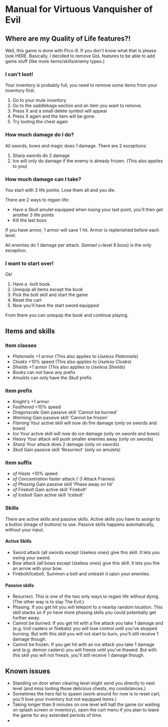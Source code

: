 # Manual for Virtuous Vanquisher of Evil

## Where are my Quality of Life features?!

Well, this game is done with Pico-8. If you don't know what that is please look HERE. Basically, I decided to remove QoL features to be able to add game stuff (like more items/skills/enemy types.)

### I can't loot!

Your inventory is probably full, you need to remove some items from your inventory first.

1. Go to your mule inventory
2. Go to the saddlebags section and an item you want to remove.
3. Press X and a small delete symbol will appear
4. Press X again and the item will be gone.
5. Try looting the chest again

### How much damage do I do?

All swords, bows and magic does 1 damage. There are 2 exceptions:

1. Sharp swords do 2 damage
2. Ice will only do damage if the enemy is already frozen. (This also applies to you)

### How much damage can I take?

You start with 3 life points. Lose them all and you die.

There are 2 ways to regain life:
 - Have a _Skull_ amulet equipped when losing your last point, you'll then get another 3 life points
 - Kill the last boss

If you have armor, 1 armor will save 1 hit. Armor is replenished before each level.

All enemies do 1 damage per attack. _Samael_ (\~level 8 boss) is the only exception.

### I want to start over!

Ok!

1. Have a -bolt book.
2. Unequip all items except the book
3. Pick the bolt skill and start the game
4. Reset the cart
5. Now you'll have the start sword equipped

From there you can unequip the book and continue playing.

## Items and skills

### Item classes

- _Platemails_ +1 armor (This also applies to _Useless Platemails_)
- _Cloaks_ +10% speed (This also applies to _Useless Cloaks_)
- _Shields_ +1 armor (This also applies to _Useless Shields_)
- _Books_ can not have any prefix
- _Amulets_ can only have the _Skull_ prefix

### Item prefix

- _Knight's_ +1 armor
- _Feathered_ +10% speed
- _Dragonscale_ Gain passive skill 'Cannot be burned'
- _Warming_ Gain passive skill 'Cannot be frozen'
- _Flaming_ Your active skill will now do fire damage (only on swords and bows)
- _Ice_ Your active skill will now do ice damage (only on swords and bows)
- _Heavy_ Your attack will push smaller enemies away (only on swords)
- _Sharp_ Your attack does 2 damage (only on swords)
- _Skull_ Gain passive skill 'Resurrect' (only on amulets)

### Item suffix

- _of Haste_ +10% speed
- _of Concentration_ faster attack (-3 Attack Frames)
- _of Phasing_ Gain passive skill 'Phase away on hit'
- _of Firebolt_ Gain active skill 'Firebolt'
- _of Icebolt_ Gain active skill 'Icebolt'

### Skills

There are active skills and passive skills. Active skills you have to assign to a button (image of buttons) to use. Passive skills happens automatically, without your input.

#### Active Skills

- Sword attack (all swords except Useless ones) give this skill. It lets you swing your sword.
- Bow attack (all bows except Useless ones) give this skill. It lets you fire an arrow with your bow.
- Firebolt/Icebolt. Summon a bolt and unleash it upon your enemies.

#### Passive skills

- Resurrect. This is one of the two only ways to regain life without dying. (The other way is to slay The Evil.)
- Phasing. If you get hit you will teleport to a nearby random location. This skill stacks so if yo have more phasing skills you could potentially get further away.
- Cannot be burned. If you get hit with a fire attack you take 1 damage and (e.g. troll casters or firebats) you will lose control until you've stopped burning. But with this skill you will not start to burn, you'll still receive 1 damage though.
- Cannot be frozen. If you get hit with an ice attack you take 1 damage and (e.g. demon casters) you will freeze until you've thawed. But with this skill you will not freeze, you'll still receive 1 damage though.

## Known issues

 - Standing on door when clearing level might send you directly to next level (and miss looting those delicious chests, my condolances.)
 - Sometimes the hero fail to spawn (work-around for now is to reset cart, you'll lose your inventory but not equipped items.)
 - Taking longer than 9 minutes on one level will halt the game (or waiting on splash screen or inventory), open the cart menu if you plan to leave the game for any extended periods of time.
 - 
